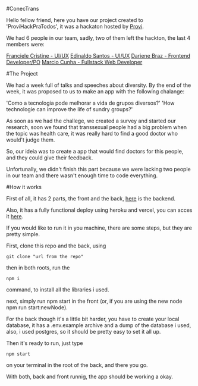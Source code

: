 #ConecTrans

Hello fellow friend, here you have our project created to 'ProviHackPraTodos', it was a hackaton hosted by [Provi](https://provi.com.br/).

We had 6 people in our team, sadly, two of them left the hackton, the last 4 members were:

[Franciele Cristine - UI/UX](https://www.linkedin.com/in/franciele-cristine/)
[Edinaldo Santos - UI/UX](https://www.linkedin.com/in/edinaldodossantos/)
[Dariene Braz - Frontend Developer/PO](https://www.linkedin.com/in/dandariene-rp-braz/)
[Marcio Cunha - Fullstack Web Developer](https://www.linkedin.com/in/marcio-cunha-1b05a12b/)

#The Project

We had a week full of talks and speeches about diversity. By the end of the week, it was proposed to us to make an app with the following chalange:

'Como a tecnologia pode melhorar a vida de grupos diversos?'
'How technologie can improve the life of sundry groups?'

As soon as we had the challege, we created a survey and started our research, soon we found that transsexual people had a big problem when the topic was health care, it was really hard to find a good doctor who would't judge them.

So, our ideia was to create a app that would find doctors for this people, and they could give their feedback.

Unfortunally, we didn't finish this part because we were lacking two people in our team and there wasn't enough time to code everything.

#How it works

First of all, it has 2 parts, the front and the back, [here](https://github.com/MarcioVCunha/Hackaton-provi-back) is the backend.

Also, it has a fully functional deploy using heroku and vercel, you can acces it [here](https://hackaton-provi-front.vercel.app/).

If you would like to run it in you machine, there are some steps, but they are pretty simple.

First, clone this repo and the back, using

    git clone "url from the repo"

then in both roots, run the

    npm i

command, to install all the libraries i used.

next, simply run npm start in the front (or, if you are using the new node npm run start:newNode).

For the back though it's a little bit harder, you have to create your local database, it has a .env.example archive and a dump of the database i used, also, i used postgres, so it should be pretty easy to set it all up.

Then it's ready to run, just type

    npm start

on your terminal in the root of the back, and there you go.

With both, back and front runnig, the app should be working a okay.
